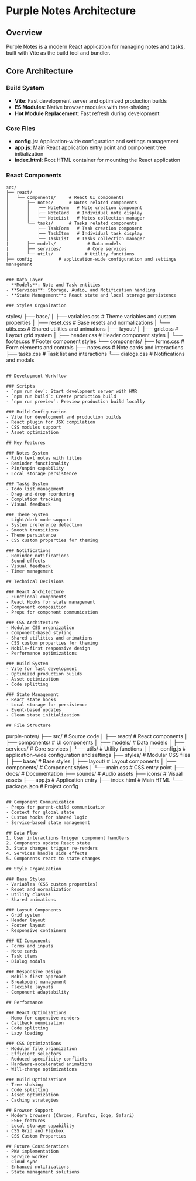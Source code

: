 # Purple Notes Architecture

## Overview

Purple Notes is a modern React application for managing notes and tasks, built with Vite as the build tool and bundler.

## Core Architecture

### Build System
- **Vite**: Fast development server and optimized production builds
- **ES Modules**: Native browser modules with tree-shaking
- **Hot Module Replacement**: Fast refresh during development

### Core Files
- **config.js**: Application-wide configuration and settings management
- **app.js**: Main React application entry point and component tree initialization
- **index.html**: Root HTML container for mounting the React application

### React Components

```
src/
├── react/
│   └── components/     # React UI components
│       ├── notes/      # Notes related components
│       │   ├── NoteForm   # Note creation component
│       │   ├── NoteCard   # Individual note display
│       │   └── NoteList   # Notes collection manager
│       └── tasks/      # Tasks related components
│           ├── TaskForm   # Task creation component
│           ├── TaskItem   # Individual task display
│           └── TaskList   # Tasks collection manager
|       ├── models/            # Data models
|       ├── services/          # Core services
|       └── utils/            # Utility functions
├── config          # application-wide configuration and settings management


### Data Layer
- **Models**: Note and Task entities
- **Services**: Storage, Audio, and Notification handling
- **State Management**: React state and local storage persistence

### Styles Organization

```
styles/
├── base/
│   ├── variables.css   # Theme variables and custom properties
│   ├── reset.css       # Base resets and normalizations
│   └── utils.css       # Shared utilities and animations
├── layout/
│   ├── grid.css       # Layout grid system
│   ├── header.css     # Header component styles
│   └── footer.css     # Footer component styles
└── components/
    ├── forms.css      # Form elements and controls
    ├── notes.css      # Note cards and interactions
    ├── tasks.css      # Task list and interactions
    └── dialogs.css    # Notifications and modals
```

## Development Workflow

### Scripts
- `npm run dev`: Start development server with HMR
- `npm run build`: Create production build
- `npm run preview`: Preview production build locally

### Build Configuration
- Vite for development and production builds
- React plugin for JSX compilation
- CSS modules support
- Asset optimization

## Key Features

### Notes System
- Rich text notes with titles
- Reminder functionality
- Pin/unpin capability
- Local storage persistence

### Tasks System
- Todo list management
- Drag-and-drop reordering
- Completion tracking
- Visual feedback

### Theme System
- Light/dark mode support
- System preference detection
- Smooth transitions
- Theme persistence
- CSS custom properties for theming

### Notifications
- Reminder notifications
- Sound effects
- Visual feedback
- Timer management

## Technical Decisions

### React Architecture
- Functional components
- React Hooks for state management
- Component composition
- Props for component communication

### CSS Architecture
- Modular CSS organization
- Component-based styling
- Shared utilities and animations
- CSS custom properties for theming
- Mobile-first responsive design
- Performance optimizations

### Build System
- Vite for fast development
- Optimized production builds
- Asset optimization
- Code splitting

### State Management
- React state hooks
- Local storage for persistence
- Event-based updates
- Clean state initialization

## File Structure

```
purple-notes/
├── src/               # Source code
│   ├── react/         # React components
│       ├── components/   # UI components
│       ├── models/        # Data models
│       ├── services/      # Core services
│       └── utils/         # Utility functions
│   ├── config.js        # application-wide configuration and settings
├── styles/           # Modular CSS files
│   ├── base/         # Base styles
│   ├── layout/       # Layout components
│   ├── components/   # Component styles
│   └── main.css      # CSS entry point
├── docs/             # Documentation
├── sounds/           # Audio assets
├── icons/            # Visual assets
├── app.js           # Application entry
├── index.html       # Main HTML
└── package.json     # Project config
```

## Component Communication
- Props for parent-child communication
- Context for global state
- Custom hooks for shared logic
- Service-based state management

## Data Flow
1. User interactions trigger component handlers
2. Components update React state
3. State changes trigger re-renders
4. Services handle side effects
5. Components react to state changes

## Style Organization

### Base Styles
- Variables (CSS custom properties)
- Reset and normalization
- Utility classes
- Shared animations

### Layout Components
- Grid system
- Header layout
- Footer layout
- Responsive containers

### UI Components
- Forms and inputs
- Note cards
- Task items
- Dialog modals

### Responsive Design
- Mobile-first approach
- Breakpoint management
- Flexible layouts
- Component adaptability

## Performance

### React Optimizations
- Memo for expensive renders
- Callback memoization
- Code splitting
- Lazy loading

### CSS Optimizations
- Modular file organization
- Efficient selectors
- Reduced specificity conflicts
- Hardware-accelerated animations
- Will-change optimizations

### Build Optimizations
- Tree shaking
- Code splitting
- Asset optimization
- Caching strategies

## Browser Support
- Modern browsers (Chrome, Firefox, Edge, Safari)
- ES6+ features
- Local storage capability
- CSS Grid and Flexbox
- CSS Custom Properties

## Future Considerations
- PWA implementation
- Service worker
- Cloud sync
- Enhanced notifications
- State management solutions
